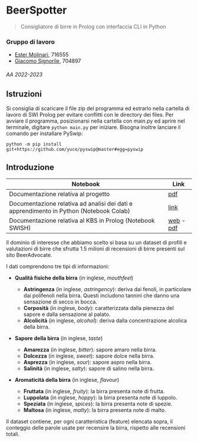 # BeerSpotter
> Consigliatore di birre in Prolog con interfaccia CLI in Python

### Gruppo di lavoro
- [Ester Molinari](https://github.com/burraco135), 716555
- [Giacomo Signorile](https://github.com/GiacomoSignorile), 704897

###### AA 2022-2023

## Istruzioni
Si consiglia di scaricare il file zip del programma ed estrarlo nella cartella di lavoro di SWI Prolog per evitare conflitti con le directory dei files.
Per avviare il programma, posizionarsi nella cartella con main.py ed aprire nel terminale, digitare `python main.py` per iniziare.
Bisogna inoltre lanciare il comando per installare PySwip:

`python -m pip install git+https://github.com/yuce/pyswip@master#egg=pyswip`

## Introduzione
|Notebook|Link|
|---|---|
|Documentazione relativa al progetto |[pdf](https://github.com/burraco135/ICon2023/blob/master/Documentazione/BeerSpotter%20-%20Molinari%2C%20Signorile.pdf)|
|Documentazione relativa ad analisi dei dati e apprendimento in Python (Notebook Colab)|[link](https://github.com/burraco135/ICon2023/blob/master/Documentazione/BeerClassification.ipynb)|
|Documentazione relativa al KBS in Prolog (Notebook SWISH)|[web](https://swish.swi-prolog.org/p/[ICon2023]%20BeerSpotter.swinb) - [pdf](https://github.com/burraco135/ICon2023/blob/master/Documentazione/SWISHBeerSpotter.pdf)|

Il dominio di interesse che abbiamo scelto si basa su un dataset di profili e valutazioni di birre che sfrutta 1.5 milioni di recensioni di birre presenti sul sito BeerAdvocate.

I dati comprendono tre tipi di informazioni:

- **Qualità fisiche della birra** (in inglese, *mouthfeel*)

  - **Astringenza** (in inglese, *astringency*): deriva dai fenoli, in particolare dai polifenoli nella birra. Questi includono tannini che danno una sensazione di secco in bocca.
  - **Corposità** (in inglese, *body*): caratterizzata dalla pienezza del sapore e dalla sensazione al palato.
  - **Alcolicità** (in inglese, *alcohol*): deriva dalla concentrazione alcolica della birra.

- **Sapore della birra** (in inglese, *taste*)

  - **Amarezza** (in inglese, *bitter*): sapore amaro nella birra.
  - **Dolcezza** (in inglese, *sweet*): sapore dolce nella birra.
  - **Asprezza** (in inglese, *sour*): sapore aspro nella birra.
  - **Salinità** (in inglese, *salty*): sapore di salino nella birra.

- **Aromaticità della birra** (in inglese, *flavour*)

  - **Fruttata** (in inglese, *fruity*): la birra presenta note di frutta.
  - **Luppolata** (in inglese, *hoppy*): la birra presenta note di luppolo.
  - **Speziata** (in inglese, *spices*): la birra presenta note di spezie.
  - **Maltosa** (in inglese, *malty*): la birra presenta note di malto.

Il dataset contiene, per ogni caratteristica (feature) elencata sopra, il conteggio delle parole usate per recensire la birra, rispetto alle recensioni totali.
